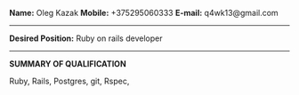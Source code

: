**Name:**                 Oleg Kazak
**Mobile:**               +375295060333
**E-mail:**               q4wk13\@gmail.com

---------------------
**Desired Position:**     Ruby on rails developer

-----------------------  
**SUMMARY OF QUALIFICATION**

 Ruby, Rails, Postgres, git, Rspec, 

